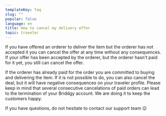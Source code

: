 ```yaml
---
templateKey: faq
slug: ""
popular: false
language: en
title: How to cancel my delivery offer
topic: traveler
---
```

If you have offered an orderer to deliver the item but the orderer has not accepted it you can cancel the offer at any time without any consequences. 
If your offer has been accepted by the orderer, but the orderer hasn't paid for it yet, you still can cancel the offer.

If the orderer has already paid for the order you are committed to buying and delivering the item. If it is not possible to do, you can also cancel the deal, but it will have negative consequences on your traveler profile. Please keep in mind that several consecutive cancelations of paid orders can lead to the termination of your Briddgy account. We are doing it to keep the customers happy.

If you have questions, do not hesitate to contact our support team 😉